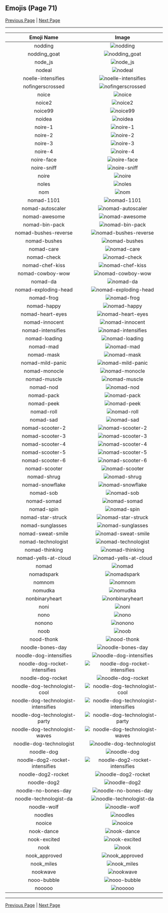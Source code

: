 
## Emojis (Page 71)

[Previous Page](/docs/hc/page-n-0070.md)
  | [Next Page](/docs/hc/page-n-0072.md)

<hr />

|Emoji Name|Image|
| :-: | :-: |
|nodding| ![nodding](/emojis/hc/nodding.gif)|
|nodding_goat| ![nodding_goat](/emojis/hc/nodding_goat.gif)|
|node_js| ![node_js](/emojis/hc/node_js.png)|
|nodeal| ![nodeal](/emojis/hc/nodeal.png)|
|noelle-intensifies| ![noelle-intensifies](/emojis/hc/noelle-intensifies.gif)|
|nofingerscrossed| ![nofingerscrossed](/emojis/hc/nofingerscrossed.png)|
|noice| ![noice](/emojis/hc/noice.png)|
|noice2| ![noice2](/emojis/hc/noice2.png)|
|noice99| ![noice99](/emojis/hc/noice99.png)|
|noidea| ![noidea](/emojis/hc/noidea.png)|
|noire-1| ![noire-1](/emojis/hc/noire-1.png)|
|noire-2| ![noire-2](/emojis/hc/noire-2.png)|
|noire-3| ![noire-3](/emojis/hc/noire-3.png)|
|noire-4| ![noire-4](/emojis/hc/noire-4.png)|
|noire-face| ![noire-face](/emojis/hc/noire-face.png)|
|noire-sniff| ![noire-sniff](/emojis/hc/noire-sniff.png)|
|noire| ![noire](/emojis/hc/noire.png)|
|noles| ![noles](/emojis/hc/noles.png)|
|nom| ![nom](/emojis/hc/nom.gif)|
|nomad-1101| ![nomad-1101](/emojis/hc/nomad-1101.png)|
|nomad-autoscaler| ![nomad-autoscaler](/emojis/hc/nomad-autoscaler.png)|
|nomad-awesome| ![nomad-awesome](/emojis/hc/nomad-awesome.png)|
|nomad-bin-pack| ![nomad-bin-pack](/emojis/hc/nomad-bin-pack.png)|
|nomad-bushes-reverse| ![nomad-bushes-reverse](/emojis/hc/nomad-bushes-reverse.gif)|
|nomad-bushes| ![nomad-bushes](/emojis/hc/nomad-bushes.gif)|
|nomad-care| ![nomad-care](/emojis/hc/nomad-care.png)|
|nomad-check| ![nomad-check](/emojis/hc/nomad-check.png)|
|nomad-chef-kiss| ![nomad-chef-kiss](/emojis/hc/nomad-chef-kiss.png)|
|nomad-cowboy-wow| ![nomad-cowboy-wow](/emojis/hc/nomad-cowboy-wow.png)|
|nomad-da| ![nomad-da](/emojis/hc/nomad-da.png)|
|nomad-exploding-head| ![nomad-exploding-head](/emojis/hc/nomad-exploding-head.png)|
|nomad-frog| ![nomad-frog](/emojis/hc/nomad-frog.png)|
|nomad-happy| ![nomad-happy](/emojis/hc/nomad-happy.png)|
|nomad-heart-eyes| ![nomad-heart-eyes](/emojis/hc/nomad-heart-eyes.png)|
|nomad-innocent| ![nomad-innocent](/emojis/hc/nomad-innocent.png)|
|nomad-intensifies| ![nomad-intensifies](/emojis/hc/nomad-intensifies.gif)|
|nomad-loading| ![nomad-loading](/emojis/hc/nomad-loading.gif)|
|nomad-mad| ![nomad-mad](/emojis/hc/nomad-mad.png)|
|nomad-mask| ![nomad-mask](/emojis/hc/nomad-mask.png)|
|nomad-mild-panic| ![nomad-mild-panic](/emojis/hc/nomad-mild-panic.png)|
|nomad-monocle| ![nomad-monocle](/emojis/hc/nomad-monocle.png)|
|nomad-muscle| ![nomad-muscle](/emojis/hc/nomad-muscle.png)|
|nomad-nod| ![nomad-nod](/emojis/hc/nomad-nod.gif)|
|nomad-pack| ![nomad-pack](/emojis/hc/nomad-pack.png)|
|nomad-peek| ![nomad-peek](/emojis/hc/nomad-peek.png)|
|nomad-roll| ![nomad-roll](/emojis/hc/nomad-roll.gif)|
|nomad-sad| ![nomad-sad](/emojis/hc/nomad-sad.png)|
|nomad-scooter-2| ![nomad-scooter-2](/emojis/hc/nomad-scooter-2.png)|
|nomad-scooter-3| ![nomad-scooter-3](/emojis/hc/nomad-scooter-3.png)|
|nomad-scooter-4| ![nomad-scooter-4](/emojis/hc/nomad-scooter-4.png)|
|nomad-scooter-5| ![nomad-scooter-5](/emojis/hc/nomad-scooter-5.png)|
|nomad-scooter-6| ![nomad-scooter-6](/emojis/hc/nomad-scooter-6.png)|
|nomad-scooter| ![nomad-scooter](/emojis/hc/nomad-scooter.png)|
|nomad-shrug| ![nomad-shrug](/emojis/hc/nomad-shrug.png)|
|nomad-snowflake| ![nomad-snowflake](/emojis/hc/nomad-snowflake.png)|
|nomad-sob| ![nomad-sob](/emojis/hc/nomad-sob.png)|
|nomad-somad| ![nomad-somad](/emojis/hc/nomad-somad.png)|
|nomad-spin| ![nomad-spin](/emojis/hc/nomad-spin.gif)|
|nomad-star-struck| ![nomad-star-struck](/emojis/hc/nomad-star-struck.png)|
|nomad-sunglasses| ![nomad-sunglasses](/emojis/hc/nomad-sunglasses.png)|
|nomad-sweat-smile| ![nomad-sweat-smile](/emojis/hc/nomad-sweat-smile.png)|
|nomad-technologist| ![nomad-technologist](/emojis/hc/nomad-technologist.png)|
|nomad-thinking| ![nomad-thinking](/emojis/hc/nomad-thinking.png)|
|nomad-yells-at-cloud| ![nomad-yells-at-cloud](/emojis/hc/nomad-yells-at-cloud.png)|
|nomad| ![nomad](/emojis/hc/nomad.png)|
|nomadspark| ![nomadspark](/emojis/hc/nomadspark.png)|
|nomnom| ![nomnom](/emojis/hc/nomnom.png)|
|nomudka| ![nomudka](/emojis/hc/nomudka.png)|
|nonbinaryheart| ![nonbinaryheart](/emojis/hc/nonbinaryheart.png)|
|noni| ![noni](/emojis/hc/noni.png)|
|nono| ![nono](/emojis/hc/nono.gif)|
|nonono| ![nonono](/emojis/hc/nonono.gif)|
|noob| ![noob](/emojis/hc/noob.png)|
|nood-thonk| ![nood-thonk](/emojis/hc/nood-thonk.gif)|
|noodle-bones-day| ![noodle-bones-day](/emojis/hc/noodle-bones-day.png)|
|noodle-dog-intensifies| ![noodle-dog-intensifies](/emojis/hc/noodle-dog-intensifies.gif)|
|noodle-dog-rocket-intensifies| ![noodle-dog-rocket-intensifies](/emojis/hc/noodle-dog-rocket-intensifies.gif)|
|noodle-dog-rocket| ![noodle-dog-rocket](/emojis/hc/noodle-dog-rocket.png)|
|noodle-dog-technologist-cool| ![noodle-dog-technologist-cool](/emojis/hc/noodle-dog-technologist-cool.png)|
|noodle-dog-technologist-intensifies| ![noodle-dog-technologist-intensifies](/emojis/hc/noodle-dog-technologist-intensifies.gif)|
|noodle-dog-technologist-party| ![noodle-dog-technologist-party](/emojis/hc/noodle-dog-technologist-party.gif)|
|noodle-dog-technologist-waves| ![noodle-dog-technologist-waves](/emojis/hc/noodle-dog-technologist-waves.gif)|
|noodle-dog-technologist| ![noodle-dog-technologist](/emojis/hc/noodle-dog-technologist.png)|
|noodle-dog| ![noodle-dog](/emojis/hc/noodle-dog.png)|
|noodle-dog2-rocket-intensifies| ![noodle-dog2-rocket-intensifies](/emojis/hc/noodle-dog2-rocket-intensifies.gif)|
|noodle-dog2-rocket| ![noodle-dog2-rocket](/emojis/hc/noodle-dog2-rocket.png)|
|noodle-dog2| ![noodle-dog2](/emojis/hc/noodle-dog2.png)|
|noodle-no-bones-day| ![noodle-no-bones-day](/emojis/hc/noodle-no-bones-day.png)|
|noodle-technologist-da| ![noodle-technologist-da](/emojis/hc/noodle-technologist-da.png)|
|noodle-wolf| ![noodle-wolf](/emojis/hc/noodle-wolf.png)|
|noodles| ![noodles](/emojis/hc/noodles.png)|
|nooice| ![nooice](/emojis/hc/nooice.png)|
|nook-dance| ![nook-dance](/emojis/hc/nook-dance.gif)|
|nook-excited| ![nook-excited](/emojis/hc/nook-excited.gif)|
|nook| ![nook](/emojis/hc/nook.png)|
|nook_approved| ![nook_approved](/emojis/hc/nook_approved.gif)|
|nook_miles| ![nook_miles](/emojis/hc/nook_miles.jpg)|
|nookwave| ![nookwave](/emojis/hc/nookwave.png)|
|nooo-bubble| ![nooo-bubble](/emojis/hc/nooo-bubble.gif)|
|nooooo| ![nooooo](/emojis/hc/nooooo.png)|

<hr/>

[Previous Page](/docs/hc/page-n-0070.md)
  | [Next Page](/docs/hc/page-n-0072.md)